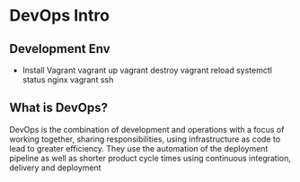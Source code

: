 # DevOps Intro
## Development Env
* Install Vagrant
vagrant up
vagrant destroy
vagrant reload
systemctl status nginx
vagrant ssh
## What is DevOps?
DevOps is the combination of development and operations with a focus of working together, sharing responsibilities, using infrastructure as code to lead to greater efficiency. They use the automation of the deployment pipeline as well as shorter product cycle times using continuous integration, delivery and deployment
